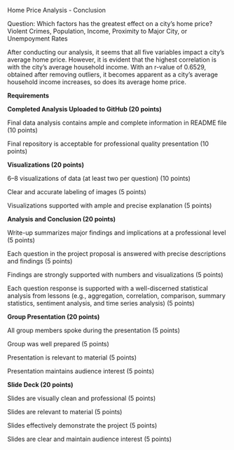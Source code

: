 Home Price Analysis - Conclusion

Question: Which factors has the greatest effect on a city’s home price?
Violent Crimes, Population, Income, Proximity to Major City, or Unempoyment Rates

After conducting our analysis, it seems that all five variables impact a city’s average home price. However, it is evident that the highest correlation is with the city’s average household income. With an r-value of 0.6529, obtained after removing outliers, it becomes apparent as a city’s average household income increases, so does its average home price.


**Requirements**

**Completed Analysis Uploaded to GitHub (20 points)**

Final data analysis contains ample and complete information in README file (10 points)

Final repository is acceptable for professional quality presentation (10 points)


**Visualizations (20 points)**

6–8 visualizations of data (at least two per question) (10 points)

Clear and accurate labeling of images (5 points)

Visualizations supported with ample and precise explanation (5 points)


**Analysis and Conclusion (20 points)**

Write-up summarizes major findings and implications at a professional level (5 points)

Each question in the project proposal is answered with precise descriptions and findings (5 points)

Findings are strongly supported with numbers and visualizations (5 points)

Each question response is supported with a well-discerned statistical analysis from lessons (e.g., aggregation, correlation, comparison, summary statistics, sentiment analysis, and time series analysis) (5 points)


**Group Presentation (20 points)**

All group members spoke during the presentation (5 points)

Group was well prepared (5 points)

Presentation is relevant to material (5 points)

Presentation maintains audience interest (5 points)


**Slide Deck (20 points)**

Slides are visually clean and professional (5 points)

Slides are relevant to material (5 points)

Slides effectively demonstrate the project (5 points)

Slides are clear and maintain audience interest (5 points)
